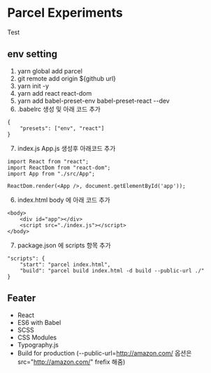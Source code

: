 # Parcel Experiments

Test

## env setting
1. yarn global add parcel
2. git remote add origin ${github url}
3. yarn init -y
4. yarn add react react-dom
5. yarn add babel-preset-env babel-preset-react --dev
6. .babelrc 생성 및 아래 코드 추가
```
{
    "presets": ["env", "react"]
}
```
7. index.js
App.js 생성후 아래코드 추가
```
import React from "react";
import ReactDom from "react-dom";
import App from "./src/App";

ReactDom.render(<App />, document.getElementById('app'));
```
6. index.html
body 에 아래 코드 추가
```
<body>
    <div id="app"></div>
    <script src="./index.js"></script>
</body>
```
7. package.json 에 scripts 항목 추가
```
"scripts": {
    "start": "parcel index.html",
    "build": "parcel build index.html -d build --public-url ./"
}
```

## Feater

- React
- ES6 with Babel
- SCSS
- CSS Modules
- Typography.js
- Build for production (--public-url=http://amazon.com/ 옵션은 src="http://amazon.com/" frefix 해줌)
